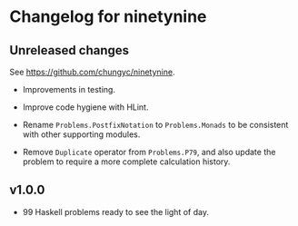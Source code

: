 # Changelog for ninetynine

## Unreleased changes

See https://github.com/chungyc/ninetynine.

*   Improvements in testing.

*   Improve code hygiene with HLint.

*   Rename `Problems.PostfixNotation` to `Problems.Monads` to be consistent
    with other supporting modules.

*   Remove `Duplicate` operator from `Problems.P79`, and also update
    the problem to require a more complete calculation history.

## v1.0.0

*   99 Haskell problems ready to see the light of day.
